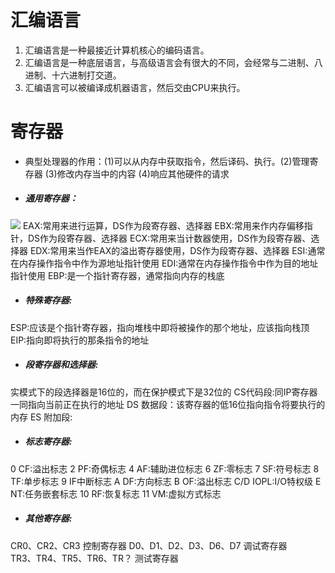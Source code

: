 # 汇编语言
1. 汇编语言是一种最接近计算机核心的编码语言。
2. 汇编语言是一种底层语言，与高级语言会有很大的不同，会经常与二进制、八进制、十六进制打交道。
3. 汇编语言可以被编译成机器语言，然后交由CPU来执行。
# 寄存器
- 典型处理器的作用：(1)可以从内存中获取指令，然后译码、执行。(2)管理寄存器 (3)修改内存当中的内容 (4)响应其他硬件的请求

- ##### 通用寄存器：
![](index_files/wps4E7C.tmp2bbb04a4-ffb8-4239-8f45-19ec03f08a9d.jpg) 
EAX:常用来进行运算，DS作为段寄存器、选择器
EBX:常用来作内存偏移指针，DS作为段寄存器、选择器
ECX:常用来当计数器使用，DS作为段寄存器、选择器
EDX:常用来当作EAX的溢出寄存器使用，DS作为段寄存器、选择器
ESI:通常在内存操作指令中作为源地址指针使用
EDI:通常在内存操作指令中作为目的地址指针使用
EBP:是一个指针寄存器，通常指向内存的栈底
 
- ##### 特殊寄存器:
ESP:应该是个指针寄存器，指向堆栈中即将被操作的那个地址，应该指向栈顶
EIP:指向即将执行的那条指令的地址
 
- ##### 段寄存器和选择器:
实模式下的段选择器是16位的，而在保护模式下是32位的
CS代码段:同IP寄存器一同指向当前正在执行的地址
DS 数据段：该寄存器的低16位指向指令将要执行的内存
ES 附加段:
 
- ##### 标志寄存器:
0 CF:溢出标志
2 PF:奇偶标志
4 AF:辅助进位标志
6 ZF:零标志
7 SF:符号标志
8 TF:单步标志
9 IF中断标志
A DF:方向标志
B OF:溢出标志
C/D IOPL:I/O特权级
E NT:任务嵌套标志
10 RF:恢复标志
11 VM:虚拟方式标志
 
- ##### 其他寄存器:
CR0、CR2、CR3   控制寄存器
D0、D1、D2、D3、D6、D7  调试寄存器  
TR3、TR4、TR5、TR6、TR？  测试寄存器
 
 
 
 
 

